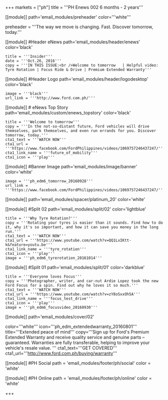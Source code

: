 +++
markets = ["ph"]
title = '''PH Enews 002 6 months - 2 years'''


[[module]]
path='email_modules/preheader'
color='''white'''

preheader = '''The way we move is changing. Fast. Discover tomorrow, today.'''

[[module]] #Header eNews
path='email_modules/header/enews'
color='black'

	title = '''Insider'''
	date = '''Oct.26, 2016'''
	copy = '''IN THIS ISSUE:<br />Welcome to tomorrow	| Helpful video: Tyre Rotation | Focus Ride & Drive | Premium Extended Warranty'''

[[module]] #Header Logo
path='email_modules/header/logodesktop'
color='black'

	image = '''black'''
	url_link = '''http://www.ford.com.ph/'''
 
[[module]] # eNews Top Story
path='email_modules/custom/enews_topstory'
color='black'

	title = '''Welcome to tomorrow'''
	copy = '''In the not-so-distant future, Ford vehicles will drive themselves, park themselves, and even run errands for you. Discover tomorrow, today.'''
	cta1_text = '''WATCH NOW'''
	cta1_url = '''https://www.facebook.com/FordPhilippines/videos/1069757246437247/'''
	cta1_link_name = '''future_of_mobility'''
	cta1_icon = '''play'''

[[module]] #Banner Image
path='email_modules/image/banner'
color='white'

	image = '''ph_edm6_tomorrow_20160928'''
	url_link = '''https://www.facebook.com/FordPhilippines/videos/1069757246437247/'''

[[module]]
path='email_modules/spacer/platinum_20'
color='white'

[[module]] #Split 02
path='email_modules/split/02'
color='lightblue'

	title = '''Why Tyre Rotation?'''
	copy = '''Rotating your tyres is easier than it sounds. Find how to do it, why it's so important, and how it can save you money in the long run.'''
	cta1_text = '''WATCH NOW'''
	cta1_url = '''https://www.youtube.com/watch?v=QQ1LxIKtt-k&feature=youtu.be'''
	cta1_link_name = '''tyre_rotation'''
	cta1_icon = '''play'''
	image = '''ph_edm6_tyrerotation_20161014'''

[[module]] #Split 01
path='email_modules/split/01'
color='darkblue'

	title = '''Everyone loves Focus'''
	copy = '''Photographer, writer, and car-nut Ardie Lopez took the new Ford Focus for a spin. Find out why he loves it so much.'''
	cta1_text = '''WATCH NOW'''
	cta1_url = '''https://www.youtube.com/watch?v=zY8oSxxOh5A'''
	cta1_link_name = '''focus_test_drive'''
	cta1_icon = '''play'''
	image = '''ph_edm6_focusvideo_20160930'''

[[module]]
path='email_modules/cover/02'

color='''white'''
icon='''ph_edm_extendedwarranty_20160801'''
title='''Extended peace of mind'''
copy='''Sign up for Ford's Premium Extended Warranty and receive quality service and genuine parts – guaranteed. Warranties are fully transferable, helping to improve your vehicle's resale value. '''
cta1_text='''GET COVERED'''
cta1_url='''http://www.ford.com.ph/buying/warranty'''

[[module]] #PH Social
path = 'email_modules/footer/ph/social'
color = 'white'

[[module]] #PH Online
path = 'email_modules/footer/ph/online'
color = 'white'


+++